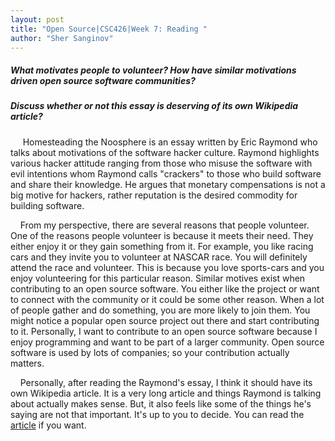 ```yaml
---
layout: post
title: "Open Source|CSC426|Week 7: Reading "
author: "Sher Sanginov"
---
```


##### What motivates people to volunteer? How have similar motivations driven open source software communities? <br>

##### Discuss whether or not this essay is deserving of its own Wikipedia article? <br>

&nbsp;&nbsp;&nbsp;&nbsp; Homesteading the Noosphere is an essay written by Eric Raymond who talks about motivations of the software hacker culture. Raymond highlights various hacker attitude ranging from those who misuse the software with evil intentions whom Raymond calls "crackers" to those who build software and share their knowledge. He argues that monetary compensations is not a big motive for hackers, rather reputation is the desired commodity for building software.

&nbsp;&nbsp;&nbsp;&nbsp;From my perspective, there are several reasons that people volunteer. One of the reasons people volunteer is because it meets their need. They either enjoy it or they gain something from it. For example, you like racing cars and they invite you to volunteer at NASCAR race. You will definitely attend the race and volunteer. This is because you love sports-cars and you enjoy volunteering for this particular reason. Similar motives exist when contributing to an open source software. You either like the project or want to connect with the community or it could be some other reason. When a lot of people gather and do something, you are more likely to join them. You might notice a popular open source project out there and start contributing to it. Personally, I want to contribute to an open source software because I enjoy programming and want to be part of a larger community. Open source software is used by lots of companies; so your contribution actually matters.

&nbsp;&nbsp;&nbsp;&nbsp;Personally, after reading the Raymond's essay, I think it should have its own Wikipedia article. It is a very long article and things Raymond is talking about actually makes sense. But, it also feels like some of the things he's saying are not that important. It's up to you to decide. You can read the <a href="www.catb.org/esr/writings/cathedral-bazaar/homesteading/">article</a> if you want.
